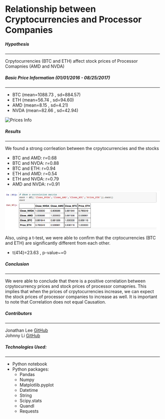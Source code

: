 # Relationship between Cryptocurrencies and Processor Companies

##### Hypothesis
***
Crpytocurrencies (BTC and ETH) affect stock prices of Processor Comapnies (AMD and NVDA)

##### Basic Price Information (01/01/2016 - 08/25/2017)
***
* BTC (mean=1088.73 , sd=884.57)
* ETH (mean=56.74 , sd=94.60)
* AMD (mean=8.15 , sd=4.21)
* NVDA (mean=82.66 , sd=42.94)

![Prices Info](Image/Prices.png)

##### Results
***
We found a strong corrleation between the crpytocurrencies and the stocks
* BTC and AMD: r=0.68
* BTC and NVDA: r=0.88
* BTC and ETH: r=0.94
* ETH and AMD: r=0.54
* ETH and NVDA: r=0.79
* AMD and NVDA: r=0.91

![Correlation Matrx](Images/Correlation_matrix.png)

Also, using a t-test, we were able to confirm that the crptocurrencies (BTC and ETH) are significantly different from each other.
* t(414)=23.63 , p-value~=0

##### Conclusion
***
We were able to conclude that there is a positive correlation between crpytocurrency prices and stock prices of processor comapnies. This implies that when the prices of crpytocurrencies increase, we can expect the stock prices of processor companies to increase as well. It is important to note that Correlation does not equal Causation.

##### Contributors
***
Jonathan Lee [GitHub](https://github.com/jonyclee) <br />
Johnny Li [GitHub](https://github.com/johnnyli93)

##### Technologies Used:
***
* Python notebook
* Python packages:
	- Pandas
	- Numpy
	- Matplotlib.pyplot
	- Datetime
	- String
	- Scipy.stats
	- Quandl
	- Requests